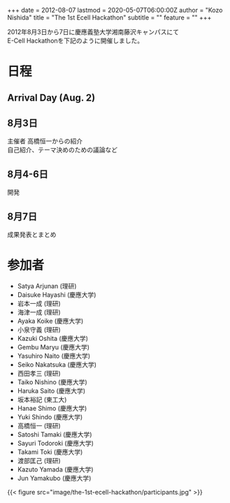 +++
date = 2012-08-07
lastmod = 2020-05-07T06:00:00Z
author = "Kozo Nishida"
title = "The 1st Ecell Hackathon"
subtitle = ""
feature = ""
+++

2012年8月3日から7日に慶應義塾大学湘南藤沢キャンパスにて  
E-Cell Hackathonを下記のように開催しました。  

# 日程
## Arrival Day (Aug. 2)

## 8月3日
主催者 高橋恒一からの紹介  
自己紹介、テーマ決めのための議論など

## 8月4-6日
開発

## 8月7日
成果発表とまとめ

# 参加者

* Satya Arjunan (理研)
* Daisuke Hayashi (慶應大学)
* 岩本一成 (理研)
* 海津一成 (理研)
* Ayaka Koike (慶應大学)
* 小泉守義 (理研)
* Kazuki Oshita (慶應大学)
* Gembu Maryu (慶應大学)
* Yasuhiro Naito (慶應大学)
* Seiko Nakatsuka (慶應大学)
* 西田孝三 (理研)
* Taiko Nishino (慶應大学)
* Haruka Saito (慶應大学)
* 坂本裕記 (東工大)
* Hanae Shimo (慶應大学)
* Yuki Shindo (慶應大学)
* 高橋恒一 (理研)
* Satoshi Tamaki (慶應大学)
* Sayuri Todoroki (慶應大学)
* Takami Toki (慶應大学)
* 渡部匡己 (理研)
* Kazuto Yamada (慶應大学)
* Jun Yamakubo (慶應大学)

{{< figure src="image/the-1st-ecell-hackathon/participants.jpg" >}}
